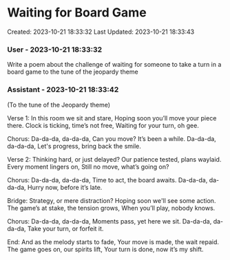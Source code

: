 # Waiting for Board Game

Created: 2023-10-21 18:33:32
Last Updated: 2023-10-21 18:33:43

### User - 2023-10-21 18:33:32

Write a poem about the challenge of waiting for someone to take a turn in a board game to the tune of the jeopardy theme

### Assistant - 2023-10-21 18:33:42

(To the tune of the Jeopardy theme)

Verse 1:
In this room we sit and stare,
Hoping soon you’ll move your piece there.
Clock is ticking, time’s not free,
Waiting for your turn, oh gee.

Chorus:
Da-da-da, da-da-da, 
Can you move? It’s been a while.
Da-da-da, da-da-da,
Let's progress, bring back the smile.

Verse 2:
Thinking hard, or just delayed?
Our patience tested, plans waylaid.
Every moment lingers on,
Still no move, what’s going on?

Chorus:
Da-da-da, da-da-da,
Time to act, the board awaits.
Da-da-da, da-da-da,
Hurry now, before it’s late.

Bridge:
Strategy, or mere distraction?
Hoping soon we'll see some action.
The game’s at stake, the tension grows,
When you’ll play, nobody knows.

Chorus:
Da-da-da, da-da-da,
Moments pass, yet here we sit.
Da-da-da, da-da-da,
Take your turn, or forfeit it.

End:
And as the melody starts to fade,
Your move is made, the wait repaid.
The game goes on, our spirits lift,
Your turn is done, now it’s my shift.

